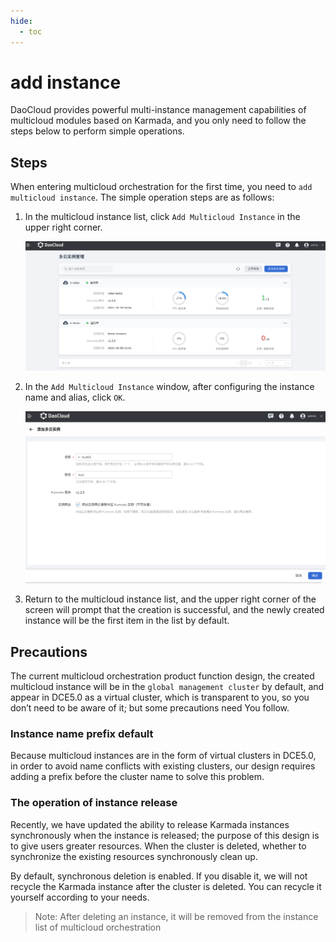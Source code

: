 ```yaml
---
hide:
  - toc
---
```


# add instance

DaoCloud provides powerful multi-instance management capabilities of multicloud modules based on Karmada, and you only need to follow the steps below to perform simple operations.

## Steps

When entering multicloud orchestration for the first time, you need to `add multicloud instance`. The simple operation steps are as follows:

1. In the multicloud instance list, click `Add Multicloud Instance` in the upper right corner.

    ![add](../images/add01.png)

2. In the `Add Multicloud Instance` window, after configuring the instance name and alias, click `OK`.

    ![add](../images/add02.png)

3. Return to the multicloud instance list, and the upper right corner of the screen will prompt that the creation is successful, and the newly created instance will be the first item in the list by default.

## Precautions

The current multicloud orchestration product function design, the created multicloud instance will be in the `global management cluster` by default, and appear in DCE5.0 as a virtual cluster, which is transparent to you, so you don’t need to be aware of it; but some precautions need You follow.

### Instance name prefix default

Because multicloud instances are in the form of virtual clusters in DCE5.0, in order to avoid name conflicts with existing clusters, our design requires adding a prefix before the cluster name to solve this problem.

### The operation of instance release

Recently, we have updated the ability to release Karmada instances synchronously when the instance is released; the purpose of this design is to give users greater resources. When the cluster is deleted, whether to synchronize the existing resources synchronously clean up.

By default, synchronous deletion is enabled. If you disable it, we will not recycle the Karmada instance after the cluster is deleted. You can recycle it yourself according to your needs.

> Note: After deleting an instance, it will be removed from the instance list of multicloud orchestration